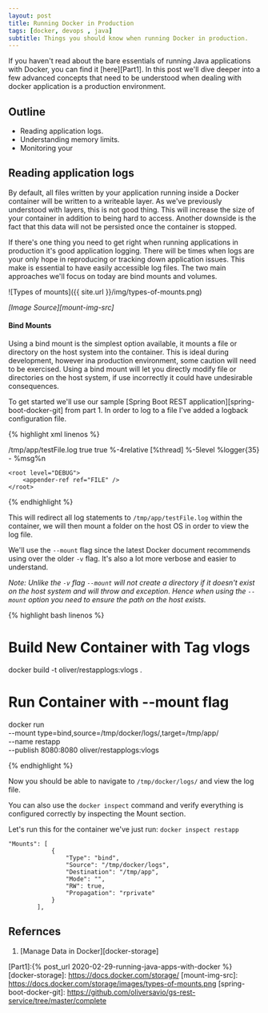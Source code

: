 ```yaml
---
layout: post
title: Running Docker in Production
tags: [docker, devops , java]
subtitle: Things you should know when running Docker in production.
--- 
```


If you haven't read about the bare essentials of running Java applications with Docker, you can find it [here][Part1]. In this post we'll dive deeper into a few advanced concepts that need to be understood when dealing with docker application is a production environment.

## Outline
- Reading application logs.
- Understanding memory limits.
- Monitoring your 

## Reading application logs
By default, all files written by your application running inside a Docker container will be written to a writeable layer. As we've previously understood with layers, this is not good thing. This will increase the size of your container in addition to being hard to access. Another downside is the fact that this data will not be persisted once the container is stopped.

If there's one thing you need to get right when running applications in production it's good application logging. There will be times when logs are your only hope in reproducing or tracking down application issues. This make is essential to have easily accessible log files. The two main approaches we'll focus on today are bind mounts and volumes.

![Types of mounts]({{ site.url }}/img/types-of-mounts.png)

_[Image Source][mount-img-src]_

#### Bind Mounts
Using a bind mount is the simplest option available, it mounts a file or directory on the host system into the container. This is ideal during development, however ina production environment, some caution will need to be exercised. Using a bind mount will let you directly modify file or directories on the host system, if use incorrectly it could have undesirable consequences.

To get started we'll use our sample [Spring Boot REST application][spring-boot-docker-git] from part 1. In order to log to a file I've added a logback configuration file.

{% highlight xml linenos %}
<?xml version="1.0" encoding="utf-8" ?>
<configuration>
    <appender name="FILE" class="ch.qos.logback.core.FileAppender">
        <file>/tmp/app/testFile.log</file>
        <append>true</append>
        <!-- set immediateFlush to false for much higher logging throughput -->
        <immediateFlush>true</immediateFlush>
        <!-- encoders are assigned the type
             ch.qos.logback.classic.encoder.PatternLayoutEncoder by default -->
        <encoder>
            <pattern>%-4relative [%thread] %-5level %logger{35} - %msg%n</pattern>
        </encoder>
    </appender>

    <root level="DEBUG">
        <appender-ref ref="FILE" />
    </root>
</configuration>
{% endhighlight %}

This will redirect all log statements to `/tmp/app/testFile.log` within the container, we will then mount a folder on the host OS in order to view the log file.

We'll use the `--mount` flag since the latest Docker document recommends using over the older `-v` flag. It's also a lot more verbose and easier to understand.

_Note: Unlike the `-v` flag `--mount` will not create a directory if it doesn't exist on the host system and will throw and exception. Hence when using the `--mount` option you need to ensure the path on the host exists._


{% highlight bash linenos %}
# Build New Container with Tag vlogs
docker build -t oliver/restapplogs:vlogs .

# Run Container with --mount flag
docker run \
--mount type=bind,source=/tmp/docker/logs/,target=/tmp/app/ \
--name restapp \
--publish 8080:8080 oliver/restapplogs:vlogs

{% endhighlight %}

Now you should be able to navigate to `/tmp/docker/logs/` and view the log file.

You can also use the `docker inspect` command and verify everything is configured correctly by inspecting the Mount section.

Let's run this for the container we've just run: `docker inspect restapp`

```
"Mounts": [
            {
                "Type": "bind",
                "Source": "/tmp/docker/logs",
                "Destination": "/tmp/app",
                "Mode": "",
                "RW": true,
                "Propagation": "rprivate"
            }
        ],
```



## Refernces
1. [Manage Data in Docker][docker-storage]



[Part1]:{% post_url 2020-02-29-running-java-apps-with-docker %}
[docker-storage]: https://docs.docker.com/storage/
[mount-img-src]: https://docs.docker.com/storage/images/types-of-mounts.png
[spring-boot-docker-git]: https://github.com/oliversavio/gs-rest-service/tree/master/complete